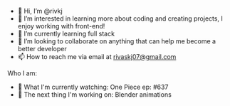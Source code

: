 - 👋 Hi, I’m @rivkj
- 👀 I’m interested in learning more about coding and creating projects, I enjoy working with front-end!
- 🌱 I’m currently learning full stack
- 💞️ I’m looking to collaborate on anything that can help me become a better developer
- 📫 How to reach me via email at rivaskj07@gmail.com

Who I am:
- 🎥 What I'm currently watching: One Piece ep: #637
- 🔆 The next thing I'm working on: Blender animations
  

<!---
rivkj/rivkj is a ✨ special ✨ repository because its `README.md` (this file) appears on your GitHub profile.
You can click the Preview link to take a look at your changes.
--->
